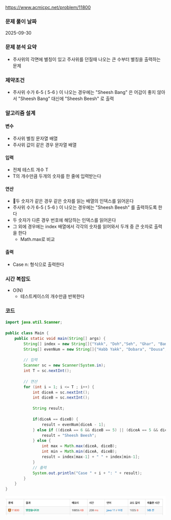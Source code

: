 https://www.acmicpc.net/problem/11800

### 문제 풀이 날짜
2025-09-30

### 문제 분석 요약
- 주사위의 각면에 별칭이 있고 주사위를 던질때 나오는 큰 수부터 별칭을 출력하는 문제

### 제약조건
- 주사위 수가 6-5 ( 5-6 ) 이 나오는 경우에는 "Sheesh Bang" 은 어감이 좋지 않아서 "Sheesh Bang" 대신에 "Sheesh Beesh" 로 출력
### 알고리즘 설계

#### 변수
- 주사위 별칭 문자열 배열
- 주사위 값이 같은 경우 문자열 배열
#### 입력
- 전체 테스트 개수 T
- T의 개수만큼 두개의 숫자를 한 줄에 입력받는다

#### 연산
- 두 숫자가 같은 경우 같은 숫자를 읽는 배열의 인덱스를 읽어온다
- 주사위 수가 6-5 ( 5-6 ) 이 나오는 경우에는 "Sheesh Beesh" 를 출력하도록 한다
- 두 숫자가 다른 경우 번호에 해당하는 인덱스를 읽어온다
- 그 외에 경우에는 index 배열에서 각각의 숫자를 읽어와서 두개 중 큰 숫자로 출력을 한다
    - Math.max로 비교

#### 출력
- Case n: 형식으로 출력한다

### 시간 복잡도
- O(N)
    -  테스트케이스의 개수만큼 반복한다
### 코드
```java  
import java.util.Scanner;

public class Main {
    public static void main(String[] args) {
        String[] index = new String[]{"Yakk", "Doh","Seh", "Ghar", "Bang" ,"Sheesh"};
        String[] evenNum = new String[]{"Habb Yakk", "Dobara", "Dousa", "Dorgy", "Dabash", "Dosh"};

        // 입력
        Scanner sc = new Scanner(System.in);
        int T = sc.nextInt();

        // 연산
        for (int i = 1; i <= T ; i++) {
            int diceA = sc.nextInt();
            int diceB = sc.nextInt();

            String result;

            if(diceA == diceB) {
                result = evenNum[diceA - 1];
            } else if ((diceA == 6 && diceB == 5) || (diceA == 5 && diceB == 6)) {
                result = "Sheesh Beesh";
            } else {
                int max = Math.max(diceA, diceB);
                int min = Math.min(diceA, diceB);
                result = index[max-1] + " " + index[min-1];
            }
            // 출력
            System.out.println("Case " + i + ": " + result);
        }
    }
}

```
![b11800](./b11800.png)


